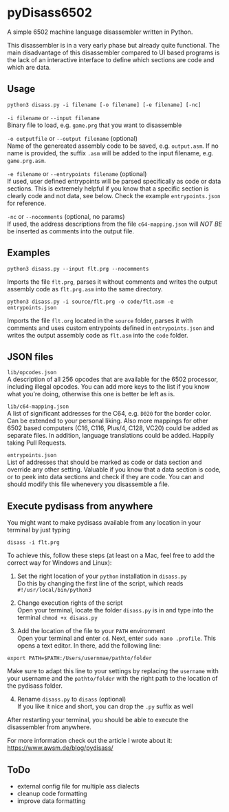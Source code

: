 # pyDisass6502 

A simple 6502 machine language disassembler written in Python.

This disassembler is in a very early phase but already quite functional.
The main disadvantage of this disassembler compared to UI based programs is the lack of an interactive interface to define which sections are code and which are data.

## Usage

```
python3 disass.py -i filename [-o filename] [-e filename] [-nc]
```

`-i filename` or `--input filename`  
Binary file to load, e.g. `game.prg` that you want to disassemble

`-o outputfile` or `--output filename` (optional)  
Name of the genereated assembly code to be saved, e.g. `output.asm`. If no name is provided, the suffix `.asm` will be added to the input filename, e.g. `game.prg.asm`.

`-e filename` or `--entrypoints filename` (optional)  
If used, user defined entrypoints will be parsed specifically as code or data sections. This is extremely helpful if you know that a specific section is clearly code and not data, see below. Check the example `entrypoints.json` for reference.

`-nc` or `--nocomments` (optional, no params)  
If used, the address descriptions from the file `c64-mapping.json` will *NOT BE* be inserted as comments into the output file.

## Examples

```
python3 disass.py --input flt.prg --nocomments
```

Imports the file `flt.prg`, parses it without comments and writes the output assembly code as `flt.prg.asm` into the same directory.


```
python3 disass.py -i source/flt.prg -o code/flt.asm -e entrypoints.json 
```

Imports the file `flt.org` located in the `source` folder, parses it with comments and uses custom entrypoints defined in `entrypoints.json` and writes the output assembly code as `flt.asm` into the `code` folder.

## JSON files

`lib/opcodes.json`  
A description of all 256 opcodes that are available for the 6502 processor, including illegal opcodes. You can add more keys to the list if you know what you're doing, otherwise this one is better be left as is.

`lib/c64-mapping.json`  
A list of significant addresses for the C64, e.g. `D020` for the border color. Can be extended to your personal liking. Also more mappings for other 6502 based computers (C16, C116, Plus/4, C128, VC20) could be added as separate files. In addition, language translations could be added. Happily taking Pull Requests.

`entrypoints.json`  
List of addresses that should be marked as code or data section and override any other setting. Valuable if you know that a data section is code, or to peek into data sections and check if they are code. You can and should modify this file whenevery you disassemble a file.

## Execute pydisass from anywhere

You might want to make pydisass available from any location in your terminal by just typing 

```
disass -i flt.prg
```

To achieve this, follow these steps (at least on a Mac, feel free to add the correct way for Windows and Linux):

1. Set the right location of your `python` installation in `disass.py`  
Do this by changing the first line of the script, which reads `#!/usr/local/bin/python3`

2. Change execution rights of the script  
Open your terminal, locate the folder `disass.py` is in and type into the terminal `chmod +x disass.py`

3. Add the location of the file to your `PATH` environment  
Open your terminal and enter `cd`. Next, enter `sudo nano .profile`. This opens a text editor. In there, add the following line:

```
export PATH=$PATH:/Users/usernmae/pathto/folder
```

Make sure to adapt this line to your settings by replacing the `username` with your username and the `pathto/folder` with the right path to the location of the pydisass folder.

4. Rename `disass.py` to `disass` (optional)  
If you like it nice and short, you can drop the `.py` suffix as well

After restarting your terminal, you should be able to execute the disassembler from anywhere.



For more information check out the article I wrote about it: 
https://www.awsm.de/blog/pydisass/


## ToDo

* external config file for multiple ass dialects
* cleanup code formatting
* improve data formatting

